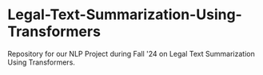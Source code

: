 # Legal-Text-Summarization-Using-Transformers
Repository for our NLP Project during Fall '24 on Legal Text Summarization Using Transformers.
